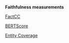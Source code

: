 **Faithfulness measurements**

[FactCC](https://github.com/salesforce/factCC)

[BERTScore](https://github.com/Tiiiger/bert_score)

[Entity Coverage](https://github.com/amazon-science/fact-check-summarization)